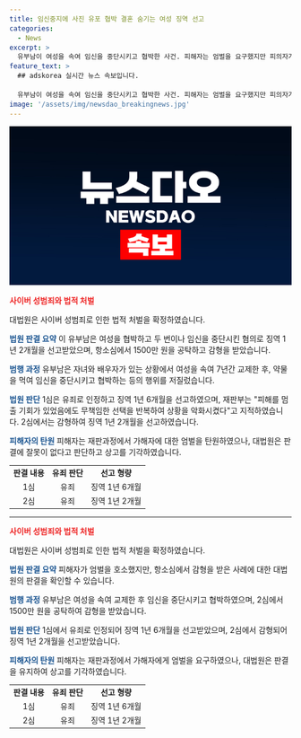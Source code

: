 ```yaml
---
title: 임신중지에 사진 유포 협박 결혼 숨기는 여성 징역 선고
categories:
  - News
excerpt: >
  유부남이 여성을 속여 임신을 중단시키고 협박한 사건. 피해자는 엄벌을 요구했지만 피의자가 1500만 원으로 감형을 받았다. 대법원은 1년 2개월 징역을 확정하며, 재판부는 피의자의 무책임한 선택을 비난했다. 피해자는 계속해서 엄벌을 요구해왔으나 피의자의 항소가 기각되었다. (150자)
feature_text: >
  ## adskorea 실시간 뉴스 속보입니다.

  유부남이 여성을 속여 임신을 중단시키고 협박한 사건. 피해자는 엄벌을 요구했지만 피의자가 1500만 원으로 감형을 받았다. 대법원은 1년 2개월 징역을 확정하며, 재판부는 피의자의 무책임한 선택을 비난했다. 피해자는 계속해서 엄벌을 요구해왔으나 피의자의 항소가 기각되었다. (150자)
image: '/assets/img/newsdao_breakingnews.jpg'
---
```


<p><img src="/assets/img/newsdao_breakingnews.jpg" alt="adskorea 속보" /></p>

<p><b><span style="color: #ee2323;">사이버 성범죄와 법적 처벌</span></b></p>

<p data-ke-size="size16">대법원은 사이버 성범죄로 인한 법적 처벌을 확정하였습니다.</p>

<p><b><span style="color: #1a5490;">법원 판결 요약</span></b>
이 유부남은 여성을 협박하고 두 번이나 임신을 중단시킨 혐의로 징역 1년 2개월을 선고받았으며, 항소심에서 1500만 원을 공탁하고 감형을 받았습니다.</p>

<p><b><span style="color: #1a5490;">범행 과정</span></b>
유부남은 자녀와 배우자가 있는 상황에서 여성을 속여 7년간 교제한 후, 약물을 먹여 임신을 중단시키고 협박하는 등의 행위를 저질렀습니다.</p>

<p><b><span style="color: #1a5490;">법원 판단</span></b>
1심은 유죄로 인정하고 징역 1년 6개월을 선고하였으며, 재판부는 "피해를 멈출 기회가 있었음에도 무책임한 선택을 반복하여 상황을 악화시켰다"고 지적하였습니다. 2심에서는 감형하여 징역 1년 2개월을 선고하였습니다.</p>

<p><b><span style="color: #1a5490;">피해자의 탄원</span></b>
피해자는 재판과정에서 가해자에 대한 엄벌을 탄원하였으나, 대법원은 판결에 잘못이 없다고 판단하고 상고를 기각하였습니다.</p>

<table>
  <tr>
    <td style="text-align: center; height: 17px;"><b>판결 내용</b></td>
    <td style="text-align: center; height: 17px;"><b>유죄 판단</b></td>
    <td style="text-align: center; height: 17px;"><b>선고 형량</b></td>
  </tr>
  <tr>
    <td style="text-align: center;">1심</td>
    <td style="text-align: center;">유죄</td>
    <td style="text-align: center;">징역 1년 6개월</td>
  </tr>
  <tr>
    <td style="text-align: center;">2심</td>
    <td style="text-align: center;">유죄</td>
    <td style="text-align: center;">징역 1년 2개월</td>
  </tr>
</table>

<hr>

<p><b><span style="color: #ee2323;">사이버 성범죄와 법적 처벌</span></b></p>

<p data-ke-size="size16">대법원은 사이버 성범죄로 인한 법적 처벌을 확정하였습니다.</p>

<p><b><span style="color: #1a5490;">법원 판결 요약</span></b>
피해자가 엄벌을 호소했지만, 항소심에서 감형을 받은 사례에 대한 대법원의 판결을 확인할 수 있습니다.</p>

<p><b><span style="color: #1a5490;">범행 과정</span></b>
유부남은 여성을 속여 교제한 후 임신을 중단시키고 협박하였으며, 2심에서 1500만 원을 공탁하여 감형을 받았습니다.</p>

<p><b><span style="color: #1a5490;">법원 판단</span></b>
1심에서 유죄로 인정되어 징역 1년 6개월을 선고받았으며, 2심에서 감형되어 징역 1년 2개월을 선고받았습니다.</p>

<p><b><span style="color: #1a5490;">피해자의 탄원</span></b>
피해자는 재판과정에서 가해자에게 엄벌을 요구하였으나, 대법원은 판결을 유지하여 상고를 기각하였습니다.</p>

<table>
  <tr>
    <td style="text-align: center; height: 17px;"><b>판결 내용</b></td>
    <td style="text-align: center; height: 17px;"><b>유죄 판단</b></td>
    <td style="text-align: center; height: 17px;"><b>선고 형량</b></td>
  </tr>
  <tr>
    <td style="text-align: center;">1심</td>
    <td style="text-align: center;">유죄</td>
    <td style="text-align: center;">징역 1년 6개월</td>
  </tr>
  <tr>
    <td style="text-align: center;">2심</td>
    <td style="text-align: center;">유죄</td>
    <td style="text-align: center;">징역 1년 2개월</td>
  </tr>
</table>

<p data-ke-size="size16">&nbsp;</p>

